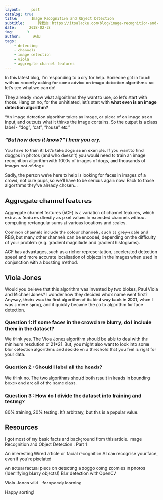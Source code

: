 ```yaml
---
layout:     post
catalog: true
title:      Image Recognition and Object Detection
subtitle:      转载自：https://itsalocke.com/blog/image-recognition-and-object-detection/
date:      2018-02-28
img:      3
author:      未知
tags:
    - detecting
    - channels
    - image detection
    - viola
    - aggregate channel features
---
```


In this latest blog, I’m responding to a cry for help. Someone got in touch with us recently asking for some advice on image detection algorithms, so let’s see what we can do!

They already know what algorithms they want to use, so let’s start with those. Hang on no, for the uninitiated, let’s start with **what even is an image detection algorithm?**

“An image detection algorithm takes an image, or piece of an image as an input, and outputs what it thinks the image contains. So the output is a class label - “dog”, “cat”, “house” etc.”

### *“But how does it know?” I hear you cry.*

You have to train it! Let’s take dogs as an example. If you want to find doggos in photos (and who doesn’t) you would need to train an image recognition algorithm with 1000s of images of dogs, and thousands of images not of dogs.

Sadly, the person we’re here to help is looking for faces in images of a crowd, not cute pups, so we’ll have to be serious again now. Back to those algorithms they’ve already chosen…

## Aggregate channel features

Aggregate channel features (ACF) is a variation of channel features, which extracts features directly as pixel values in extended channels without computing rectangular sums at various locations and scales.

Common channels include the colour channels, such as grey-scale and RBG, but many other channels can be encoded, depending on the difficulty of your problem (e.g. gradient magnitude and gradient histograms).

ACF has advantages, such as a richer representation, accelerated detection speed and more accurate localisation of objects in the images when used in conjunction with a boosting method.

## Viola Jones

Would you believe that this algorithm was invented by two blokes, Paul Viola and Michael Jones? I wonder how they decided who’s name went first? Anyway, theirs was the first algorithm of its kind way back in 2001, when I was a mere sprog, and it quickly became the go to algorithm for face detection.

### Question 1: If some faces in the crowd are blurry, do I include them in the dataset?

We think yes. The Viola Jonez algorithm should be able to deal with the minimum resolution of 21*21. But, you might also want to look into some blur detection algorithms and decide on a threshold that you feel is right for your data.

### Question 2 : Should I label all the heads?

We think no. The two algorithms should both result in heads in bounding boxes and are all of the same class.

### Question 3 : How do I divide the dataset into training and testing?

80% training, 20% testing. It’s arbitrary, but this is a popular value.

## Resources

I got most of my basic facts and background from this article. Image Recognition and Object Detection : Part 1

An interesting Wired article on facial recognition AI can recognise your face, even if you’re pixelated

An actual factual piece on detecting a doggo doing zoomies in photos (Identifying blurry objects!) Blur detection with OpenCV

Viola-Jones wiki - for speedy learning

Happy sorting!
